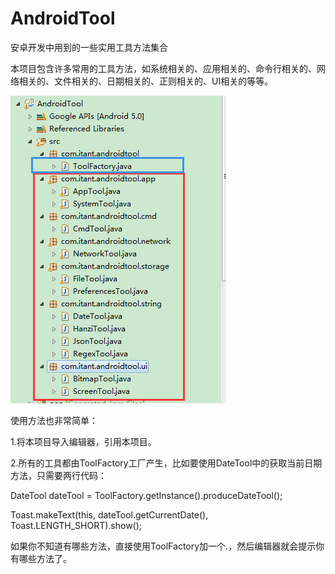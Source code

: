 # AndroidTool
安卓开发中用到的一些实用工具方法集合

本项目包含许多常用的工具方法，如系统相关的、应用相关的、命令行相关的、网络相关的、文件相关的、日期相关的、正则相关的、UI相关的等等。


![image](https://github.com/ITAnt/AndroidTool/blob/iTant/screenshots/结构图.png)


使用方法也非常简单：

1.将本项目导入编辑器，引用本项目。

2.所有的工具都由ToolFactory工厂产生，比如要使用DateTool中的获取当前日期方法，只需要两行代码：

DateTool dateTool = ToolFactory.getInstance().produceDateTool();

Toast.makeText(this, dateTool.getCurrentDate(), Toast.LENGTH_SHORT).show();

如果你不知道有哪些方法，直接使用ToolFactory加一个.，然后编辑器就会提示你有哪些方法了。
